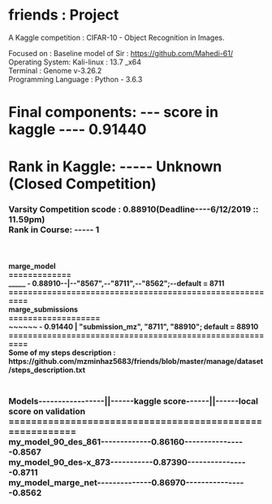 # friends : Project
A Kaggle competition : CIFAR-10 - Object Recognition in Images.

Focused on : Baseline model of Sir : https://github.com/Mahedi-61/<br>
Operating System: Kali-linux : 13.7 _x64<br>
Terminal : Genome v-3.26.2<br>
Programming Language : Python - 3.6.3<br>

# Final components: --- score in kaggle ---- 0.91440
# Rank in Kaggle: ----- Unknown (Closed Competition)
<h3>Varsity Competition scode : 0.88910(Deadline----6/12/2019 :: 11.59pm)</br>
Rank in Course: ----- 1</h3><br>
<h4> 
marge_model<br>
=============<br>
_____ - 0.88910--|--"8567",--"8711",--"8562";--default = 8711<br>
=========================================================<br>
marge_submissions<br>
===================<br>
~~~~~~ - 0.91440 | "submission_mz", "8711", "88910"; default = 88910<br>
=========================================================<br>
Some of my steps description : https://github.com/mzminhaz5683/friends/blob/master/manage/dataset/steps_description.txt<br>
</h4>
<h3>
<br>
Models-----------------||------kaggle score------||------local score on validation<br>
=========================================================<br>
my_model_90_des_861-------------0.86160----------------0.8567<br>
my_model_90_des-x_873-----------0.87390----------------0.8711<br>
my_model_marge_net--------------0.86970----------------0.8562<br>
</h3>

